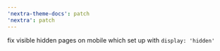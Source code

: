 ```yaml
---
'nextra-theme-docs': patch
'nextra': patch
---
```


fix visible hidden pages on mobile which set up with `display: 'hidden'`
